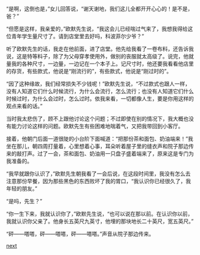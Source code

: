 
“是啊，这倒也是，”女儿回答说，“谢天谢地，我们这儿全都开开心心的！是不是，爸？”

“但愿是这样，我亲爱的，”欧默先生说，“我这会儿已经喘过气来了，我想我得给这位青年学生量尺寸了。请到店堂里去好吗，科波菲尔少爷？”

听了欧默先生的话，我走在他前面，进了店堂。他先给我看了一卷布料，还告诉我说，这是特等料子，除了为父母穿孝使用外，做别的丧服就太高级了。说完，他就量我的各种尺寸，一边量，一边记在一个本子上。记尺寸时，他还要我看看他店里的存货，有些款式，他说是“刚流行的”，有些款式，他说是“刚过时的”。

“因了这种缘故，我们经常损失不少钱呢！”欧默先生说，“不过款式也跟人一样，没有人知道它们什么时候流行，为什么会流行，怎么流行；也没有人知道它们什么时候过时，为什么会过时，怎么过时。依我来看，一切都像人生，要是你用这样的观点来看的话。”

当时我太悲伤了，顾不上跟他讨论这个问题；不过即使在别的情况下，我大概也没有能力讨论这样的问题。欧默先生有些困难地喘着气，又把我带回到小客厅。

接着，他朝门后面一道很陡的小台阶下面喊道：“把那份茶和面包、奶油端来！”我坐在那儿，朝四周打量着，心里想着心事，耳朵听着屋子里的缝衣声和院子那边传来的敲打声。过了一会，茶和面包、奶油用一只盘子盛着端来了，原来这是专门为我准备的。

“我早就跟你认识了，”欧默先生朝我看了一会后说，在这段时间里，我没有怎么去注意那份早餐，因为那些黑色的东西败坏了我的胃口，“我认识你已经很久了，我年轻的朋友。”

“是吗，先生？”

“你一生下来，我就认识你了，”欧默先生说，“也可以说在那以前。在认识你以前，我就认识你父亲了。他身长五英尺九英寸，他埋的那块地长二十英尺，宽五英尺。”

“砰——嗒嗒，砰——嗒嗒，砰——嗒嗒。”声音从院子那边传来。

[next](page127)
